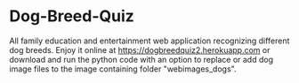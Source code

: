 # Dog-Breed-Quiz
All family education and entertainment web application recognizing different dog breeds.
Enjoy it online at https://dogbreedquiz2.herokuapp.com
or download and run the python code with an option to replace or add dog image files to the image containing folder "webimages_dogs".
